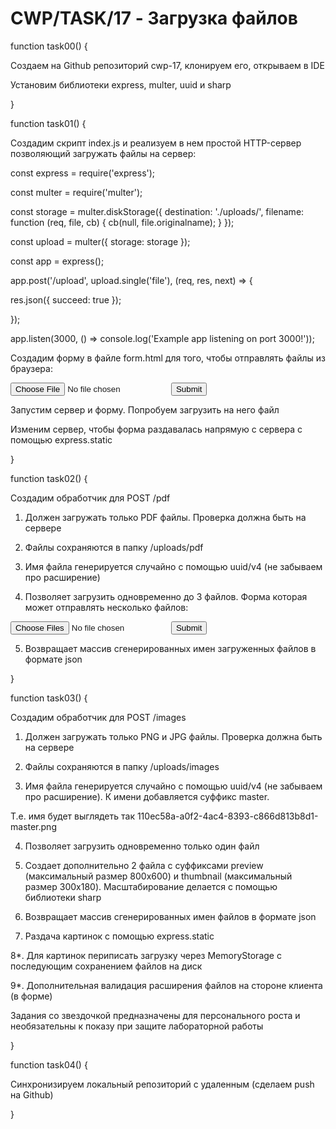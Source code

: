 # CWP/TASK/17 - Загрузка файлов
function task00() {

Создаем на Github репозиторий cwp-17, клонируем его, открываем в IDE

Установим библиотеки express, multer, uuid и sharp

}

function task01() {

Создадим скрипт index.js и реализуем в нем простой HTTP-сервер позволяющий загружать файлы на сервер:

const express = require('express');

const multer  = require('multer');


const storage = multer.diskStorage({
  destination: './uploads/',
  filename: function (req, file, cb) {
    cb(null, file.originalname);
  }
});

const upload = multer({ storage: storage });

const app = express();

app.post('/upload', upload.single('file'), (req, res, next) => {

  res.json({ succeed: true });

});

app.listen(3000, () => console.log('Example app listening on port 3000!'));

Создадим форму в файле form.html для того, чтобы отправлять файлы из браузера:

<form action="http://localhost:3000/upload" method="POST" enctype="multipart/form-data">

  <input name="file" type="file">

  <input type="submit">

</form>

Запустим сервер и форму. Попробуем загрузить на него файл

Изменим сервер, чтобы форма раздавалась напрямую с сервера с помощью express.static

}

function task02() {

Создадим обработчик для POST /pdf

1. Должен загружать только PDF файлы. Проверка должна быть на сервере

2. Файлы сохраняются в папку /uploads/pdf

3. Имя файла генерируется случайно с помощью uuid/v4 (не забываем про расширение)

4. Позволяет загрузить одновременно до 3 файлов. Форма которая может отправлять несколько файлов:

<form action="http://localhost:3000/pdf" method="POST" enctype="multipart/form-data">

  <input name="files" type="file" multiple>

  <input type="submit">

</form>

5. Возвращает массив сгенерированных имен загруженных файлов в формате json

}

function task03() {

Создадим обработчик для POST /images

1. Должен загружать только PNG и JPG файлы. Проверка должна быть на сервере

2. Файлы сохраняются в папку /uploads/images

3. Имя файла генерируется случайно с помощью uuid/v4 (не забываем про расширение). К имени добавляется суффикс master.

Т.е. имя будет выглядеть так 110ec58a-a0f2-4ac4-8393-c866d813b8d1-master.png

4. Позволяет загрузить одновременно только один файл

5. Создает дополнительно 2 файла с суффиксами preview (максимальный размер 800х600) и thumbnail (максимальный размер 300х180). Масштабирование делается с помощью библиотеки sharp

6. Возвращает массив сгенерированных имен файлов в формате json

7. Раздача картинок с помощью express.static

8*. Для картинок периписать загрузку через MemoryStorage с последующим сохранением файлов на диск

9*. Дополнительная валидация расширения файлов на стороне клиента (в форме)

Задания со звездочкой предназначены для персонального роста и необязательны к показу при защите лабораторной работы

}

function task04() {

Синхронизируем локальный репозиторий с удаленным (сделаем push на Github)

}